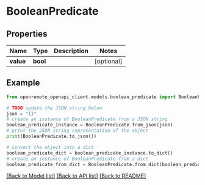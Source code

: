 # BooleanPredicate


## Properties

Name | Type | Description | Notes
------------ | ------------- | ------------- | -------------
**value** | **bool** |  | [optional] 

## Example

```python
from openremote_openapi_client.models.boolean_predicate import BooleanPredicate

# TODO update the JSON string below
json = "{}"
# create an instance of BooleanPredicate from a JSON string
boolean_predicate_instance = BooleanPredicate.from_json(json)
# print the JSON string representation of the object
print(BooleanPredicate.to_json())

# convert the object into a dict
boolean_predicate_dict = boolean_predicate_instance.to_dict()
# create an instance of BooleanPredicate from a dict
boolean_predicate_from_dict = BooleanPredicate.from_dict(boolean_predicate_dict)
```
[[Back to Model list]](../README.md#documentation-for-models) [[Back to API list]](../README.md#documentation-for-api-endpoints) [[Back to README]](../README.md)


